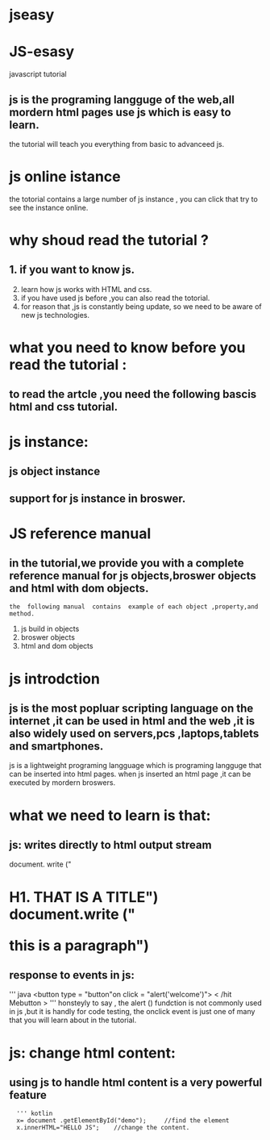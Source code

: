 # jseasy
# JS-esasy

javascript  tutorial
## js is the  programing langguge  of the  web,all  mordern html  pages  use js  which  is easy to learn.
   the tutorial  will teach  you everything from  basic  to advanceed js.
   
# js online istance 
the totorial  contains  a large  number of  js  instance , you can  click   that try to see  the  instance  online.

# why shoud read the tutorial ?
## 1. if you want to know js.
   2. learn how  js  works  with HTML and  css.
   3. if you   have  used  js  before ,you can also read the totorial.
   4. for reason that ,js   is constantly  being update, so we  need to be aware of new js technologies.
# what  you need to know before  you read the tutorial :
## to  read the  artcle ,you need  the following  bascis   html and css tutorial.

# js  instance:
   ## js  object instance
   ## support for js instance in broswer.


# JS reference manual
##  in the tutorial,we  provide you with  a complete reference manual for js objects,broswer objects and  html with  dom objects.
    the  following manual  contains  example of each object ,property,and method.
   1. js  build  in objects
   2. broswer  objects
   3. html and dom objects

# js introdction 
## js  is  the most  popluar scripting language  on the internet ,it can be used in html and the web ,it is also widely used on servers,pcs ,laptops,tablets and smartphones.
   js is  a lightweight programing langguage  which is programing langguge that can be inserted into html pages.
   when js inserted an html page ,it can be executed by mordern broswers.

# what we need to learn is that:

##  js:  writes directly to html  output stream

document. write ("<h1> H1. THAT IS  A TITLE")
document.write ("<p> </p> this is a paragraph")
   
## response to events in js:

   ''' java
   <button  type = "button"on click = "alert('welcome')"> < /hit Mebutton >
   '''
honsteyly to say , the alert () fundction is not commonly  used in js ,but it is handly for code testing, the onclick event is just  one of many that you will learn  about in the tutorial.

# js: change html content:
## using js to handle html content is a very powerful feature
      ''' kotlin 
      x= document .getElementById("demo");     //find the element
      x.innerHTML="HELLO JS";    //change the content.
   

